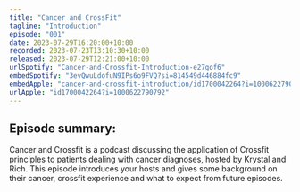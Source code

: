 ```yaml
---
title: "Cancer and CrossFit"
tagline: "Introduction"
episode: "001"
date: 2023-07-29T16:20:00+10:00
recorded: 2023-07-23T13:10:30+10:00
released: 2023-07-29T12:21:00+10:00
urlSpotify: "Cancer-and-Crossfit-Introduction-e27gof6"
embedSpotify: "3evQwuLdofuN9IPs6o9FVQ?si=814549d446884fc9"
embedApple: "cancer-and-crossfit-introduction/id1700042264?i=1000622790792"
urlApple: "id1700042264?i=1000622790792"
---
```

## Episode summary:

Cancer and Crossfit is a podcast discussing the application of Crossfit
principles to patients dealing with cancer diagnoses, hosted by Krystal and
Rich. This episode introduces your hosts and gives some background on their
cancer, crossfit experience and what to expect from future episodes.

